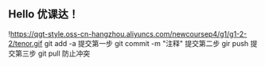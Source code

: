 ## Hello 优课达！
!https://qgt-style.oss-cn-hangzhou.aliyuncs.com/newcoursep4/g1/g1-2-2/tenor.gif
git add -a 提交第一步
git commit -m "注释" 提交第二步
gir push 提交第三步
git pull 防止冲突